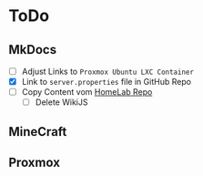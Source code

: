 # ToDo

## MkDocs
- [ ] Adjust Links to `Proxmox Ubuntu LXC Container`
- [x] Link to `server.properties` file in GitHub Repo
- [ ] Copy Content vom [HomeLab Repo](https://github.com/GSB-Deleven/HomeLab)
    - [ ] Delete WikiJS

## MineCraft

## Proxmox